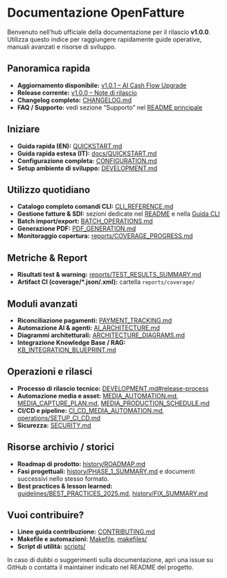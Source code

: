 # Documentazione OpenFatture

Benvenuto nell’hub ufficiale della documentazione per il rilascio **v1.0.0**. Utilizza questo indice per raggiungere rapidamente guide operative, manuali avanzati e risorse di sviluppo.

## Panoramica rapida
- **Aggiornamento disponibile:** [v1.0.1 – AI Cash Flow Upgrade](releases/v1.0.1.md)
- **Release corrente:** [v1.0.0 – Note di rilascio](releases/v1.0.0.md)
- **Changelog completo:** [CHANGELOG.md](../CHANGELOG.md)
- **FAQ / Supporto:** vedi sezione “Supporto” nel [README principale](../README.md#support)

## Iniziare
- **Guida rapida (EN):** [QUICKSTART.md](../QUICKSTART.md)
- **Guida rapida estesa (IT):** [docs/QUICKSTART.md](QUICKSTART.md)
- **Configurazione completa:** [CONFIGURATION.md](CONFIGURATION.md)
- **Setup ambiente di sviluppo:** [DEVELOPMENT.md](DEVELOPMENT.md)

## Utilizzo quotidiano
- **Catalogo completo comandi CLI:** [CLI_REFERENCE.md](CLI_REFERENCE.md)
- **Gestione fatture & SDI:** sezioni dedicate nel [README](../README.md#usage) e nella [Guida CLI](CLI_REFERENCE.md)
- **Batch import/export:** [BATCH_OPERATIONS.md](BATCH_OPERATIONS.md)
- **Generazione PDF:** [PDF_GENERATION.md](PDF_GENERATION.md)
- **Monitoraggio copertura:** [reports/COVERAGE_PROGRESS.md](reports/COVERAGE_PROGRESS.md)

## Metriche & Report
- **Risultati test & warning:** [reports/TEST_RESULTS_SUMMARY.md](reports/TEST_RESULTS_SUMMARY.md)
- **Artifact CI (coverage/*.json/.xml):** cartella `reports/coverage/`

## Moduli avanzati
- **Riconciliazione pagamenti:** [PAYMENT_TRACKING.md](PAYMENT_TRACKING.md)
- **Automazione AI & agenti:** [AI_ARCHITECTURE.md](AI_ARCHITECTURE.md)
- **Diagrammi architetturali:** [ARCHITECTURE_DIAGRAMS.md](ARCHITECTURE_DIAGRAMS.md)
- **Integrazione Knowledge Base / RAG:** [KB_INTEGRATION_BLUEPRINT.md](KB_INTEGRATION_BLUEPRINT.md)

## Operazioni e rilasci
- **Processo di rilascio tecnico:** [DEVELOPMENT.md#release-process](DEVELOPMENT.md#release-process)
- **Automazione media e asset:** [MEDIA_AUTOMATION.md](MEDIA_AUTOMATION.md), [MEDIA_CAPTURE_PLAN.md](MEDIA_CAPTURE_PLAN.md), [MEDIA_PRODUCTION_SCHEDULE.md](MEDIA_PRODUCTION_SCHEDULE.md)
- **CI/CD e pipeline:** [CI_CD_MEDIA_AUTOMATION.md](CI_CD_MEDIA_AUTOMATION.md), [operations/SETUP_CI_CD.md](operations/SETUP_CI_CD.md)
- **Sicurezza:** [SECURITY.md](../SECURITY.md)

## Risorse archivio / storici
- **Roadmap di prodotto:** [history/ROADMAP.md](history/ROADMAP.md)
- **Fasi progettuali:** [history/PHASE_1_SUMMARY.md](history/PHASE_1_SUMMARY.md) e documenti successivi nello stesso formato.
- **Best practices & lesson learned:** [guidelines/BEST_PRACTICES_2025.md](guidelines/BEST_PRACTICES_2025.md), [history/FIX_SUMMARY.md](history/FIX_SUMMARY.md)

## Vuoi contribuire?
- **Linee guida contribuzione:** [CONTRIBUTING.md](../CONTRIBUTING.md)
- **Makefile e automazioni:** [Makefile](../Makefile), [makefiles/](../makefiles)
- **Script di utilità:** [scripts/](../scripts)

In caso di dubbi o suggerimenti sulla documentazione, apri una issue su GitHub o contatta il maintainer indicato nel README del progetto.
